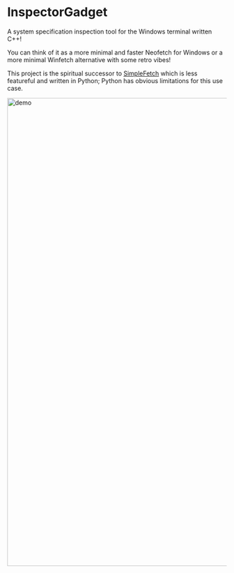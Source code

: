 # InspectorGadget

A system specification inspection tool for the Windows terminal written C++!

You can think of it as a more minimal and faster Neofetch for Windows or a more minimal Winfetch alternative with some retro vibes!

This project is the spiritual successor to [SimpleFetch](https://github.com/V0idMatr1x/SimpleFetch) which is less featureful and written in Python; Python has obvious limitations for this use case.

<img width="1073" alt="demo" src="https://user-images.githubusercontent.com/88049272/217188821-9a9aca73-ef5d-4e35-b2ec-d58d0eafe86b.png">
